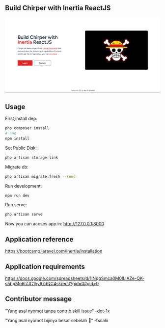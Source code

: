 ## Build Chirper with Inertia ReactJS

![laravel-chirps-react](https://raw.githubusercontent.com/balalii/laravel-chirps-react/refs/heads/main/public/assets/chrip.png)

## Usage

First,install dep:

```bash
php composer install
# and
npm install
```

Set Public Disk:

```bash
php artisan storage:link
```

Migrate db:

```bash
php artisan migrate:fresh --seed
```

Run development:

```bash
npm run dev
```

Run serve:

```bash
php artisan serve
```

Now you can accses app in: http://127.0.0.1:8000



## Application reference

https://bootcamp.laravel.com/inertia/installation

## Application requirements

https://docs.google.com/spreadsheets/d/1INqqSmca0M0ILlAZe-QK-s5bpMq6l7JC1hy97dQC4sk/edit?gid=0#gid=0

## Contributor message

"Yang asal nyomot tanpa contrib skill issue" -dot-1x

"Yang asal nyomot bijinya besar sebelah 🫵" -balalii

